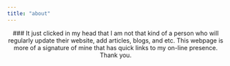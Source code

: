 ```yaml
---
title: "about"
---
```


<center>
### It just clicked in my head that I am not that kind of a person who will regularly update their website, add articles, blogs, and etc. This webpage is more of a signature of mine that has quick links to my on-line presence. Thank you.
</center>